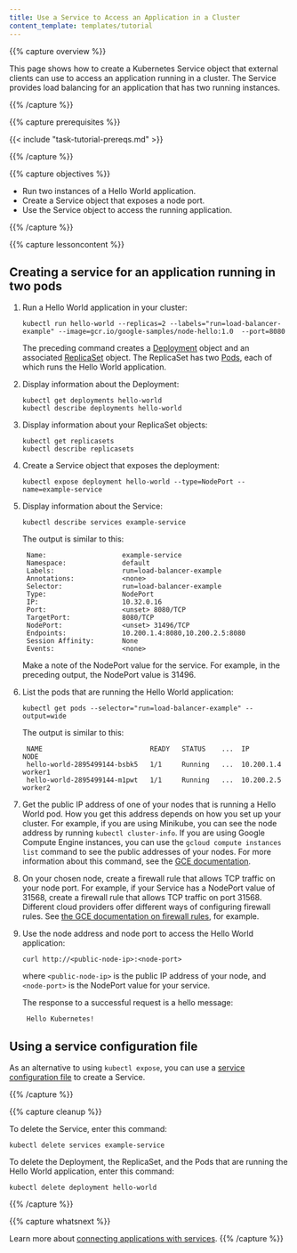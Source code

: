 ```yaml
---
title: Use a Service to Access an Application in a Cluster
content_template: templates/tutorial
---
```


{{% capture overview %}}

This page shows how to create a Kubernetes Service object that external
clients can use to access an application running in a cluster. The Service
provides load balancing for an application that has two running instances.

{{% /capture %}}


{{% capture prerequisites %}}

{{< include "task-tutorial-prereqs.md" >}}

{{% /capture %}}


{{% capture objectives %}}

* Run two instances of a Hello World application.
* Create a Service object that exposes a node port.
* Use the Service object to access the running application.

{{% /capture %}}


{{% capture lessoncontent %}}

## Creating a service for an application running in two pods

1. Run a Hello World application in your cluster:

       kubectl run hello-world --replicas=2 --labels="run=load-balancer-example" --image=gcr.io/google-samples/node-hello:1.0  --port=8080

    The preceding command creates a
    [Deployment](/docs/concepts/workloads/controllers/deployment/)
    object and an associated
    [ReplicaSet](/docs/concepts/workloads/controllers/replicaset/)
    object. The ReplicaSet has two
    [Pods](/docs/concepts/workloads/pods/pod/),
    each of which runs the Hello World application.

1. Display information about the Deployment:

       kubectl get deployments hello-world
       kubectl describe deployments hello-world

1. Display information about your ReplicaSet objects:

       kubectl get replicasets
       kubectl describe replicasets

1. Create a Service object that exposes the deployment:

       kubectl expose deployment hello-world --type=NodePort --name=example-service

1. Display information about the Service:

       kubectl describe services example-service

    The output is similar to this:

        Name:                   example-service
        Namespace:              default
        Labels:                 run=load-balancer-example
        Annotations:            <none>
        Selector:               run=load-balancer-example
        Type:                   NodePort
        IP:                     10.32.0.16
        Port:                   <unset> 8080/TCP
        TargetPort:             8080/TCP
        NodePort:               <unset> 31496/TCP
        Endpoints:              10.200.1.4:8080,10.200.2.5:8080
        Session Affinity:       None
        Events:                 <none>

    Make a note of the NodePort value for the service. For example,
    in the preceding output, the NodePort value is 31496.

1. List the pods that are running the Hello World application:

       kubectl get pods --selector="run=load-balancer-example" --output=wide

    The output is similar to this:

        NAME                           READY   STATUS    ...  IP           NODE
        hello-world-2895499144-bsbk5   1/1     Running   ...  10.200.1.4   worker1
        hello-world-2895499144-m1pwt   1/1     Running   ...  10.200.2.5   worker2

1. Get the public IP address of one of your nodes that is running
   a Hello World pod. How you get this address depends on how you set
   up your cluster. For example, if you are using Minikube, you can
   see the node address by running `kubectl cluster-info`. If you are
   using Google Compute Engine instances, you can use the
   `gcloud compute instances list` command to see the public addresses of your
   nodes. For more information about this command, see the [GCE documentation](https://cloud.google.com/sdk/gcloud/reference/compute/instances/list). 

1. On your chosen node, create a firewall rule that allows TCP traffic
   on your node port. For example, if your Service has a NodePort value of
   31568, create a firewall rule that allows TCP traffic on port 31568. Different 
   cloud providers offer different ways of configuring firewall rules. See [the 
   GCE documentation on firewall rules](https://cloud.google.com/compute/docs/vpc/firewalls), 
   for example.

1. Use the node address and node port to access the Hello World application:

       curl http://<public-node-ip>:<node-port>

    where `<public-node-ip>` is the public IP address of your node,
    and `<node-port>` is the NodePort value for your service.

    The response to a successful request is a hello message:

        Hello Kubernetes!

## Using a service configuration file

As an alternative to using `kubectl expose`, you can use a
[service configuration file](/docs/concepts/services-networking/service/)
to create a Service.

{{% /capture %}}


{{% capture cleanup %}}

To delete the Service, enter this command:

    kubectl delete services example-service

To delete the Deployment, the ReplicaSet, and the Pods that are running
the Hello World application, enter this command:

    kubectl delete deployment hello-world

{{% /capture %}}


{{% capture whatsnext %}}

Learn more about
[connecting applications with services](/docs/concepts/services-networking/connect-applications-service/).
{{% /capture %}}



